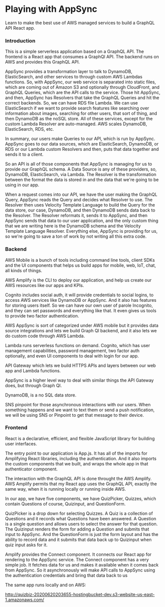 # Playing with AppSync
Learn to make the best use of AWS managed services to build a GraphQL API React app.

### Introduction
This is a simple serverless application based on a GraphQL API.
The frontend is a React app that consumes a GraphQl API.
The backend runs on AWS and provides this GraphQL API.

AppSync provides a transformation layer to talk to DynamoDB,
ElasticSearch, and other services to through custom AWS Lambdas functions.
So, with AppSync, our web service is separated into
static files, which are coming out of Amazon S3
and optionally through CloudFront, and GraphQL Queries,
which are the API calls to the service.
Those hit AppSync, and then, AppSync has Resolvers that
take the GraphQL Queries and hit the correct backends.
So, we can have RDS file Lambda.
We can use ElasticSearch if we want to provide
search features like searching over information
about images, searching for other users, that sort of thing,
and then DynamoDB as the noSQL store.
All of these services, except for the custom Lambda Resolver are auto-managed.
AWS scales DynamoDB, ElasticSearch, RDS, etc.

In summary, our users make Queries to our API, which is run by AppSync.
AppSync goes to our data sources, which are ElasticSearch, DynamoDB,
or RDS or our Lambda custom Resolvers and then,
puts that data together and sends it to a client.

So an API is all of those components that
AppSync is managing for us to provide our GraphQL schema.
A Data Source is any of these providers, so, DynamoDB,
ElasticSearch, via Lambda.
The Resolver is the transformation between the format the data is stored in and 
the data that we're going to be using in our app.

When a request comes into our API, we have the user
making the GraphQL Query, AppSync reads the Query and
decides what Resolver to use.
The Resolver then uses Velocity Template Language to
build the Query for the data store, our case, DynamoDB, 
and then DynamoDB sends data back to the Resolver.
The Resolver reformats it, sends it to AppSync,
and then AppSync sends that data to our user application,
and the only custom thing that we are writing here is the DynamoDB schema
and the Velocity Template Language Resolver.
Everything else, AppSync is providing for us,
so we're going to save a ton of work by not writing
all this extra code.

### Backend
AWS Mobile is a bunch of tools including command line tools, 
client SDKs and the UI components that helps us 
build apps for mobile, web, IoT, chat, all kinds of things.

AWS Amplify is the CLI to deploy our application,
and help us create our AWS resources like our apps and KPIs.

Cognito includes social auth, it will provide credentials to social logins,
to access AWS services like DynamoDB or AppSync.
And it also has features for storing users itself.
So we can have our own user of parole Incognito,
and they can set passwords and everything like that.
It even gives us tools to provide two factor authentication.

AWS AppSync is sort of categorized under AWS mobile
but it provides data source integrations and lets we build Graph Ql backend,
and it also lets we do custom code through AWS Lambda.

Lambda runs serverless functions on demand.
Cognito, which has user management capabilities,
password management, two factor auth optionally,
and even UI components to deal with login for our app.

API Gateway which lets we build HTTPS APIs
and layers between our web app and Lambda functions.

AppSync is a higher level way to deal with similar things the API Gateway does,
but through Graph Ql.

DynamoDB, is a no SQL data store.

SNS pinpoint for those asynchronous interactions with our users.
When something happens and we want to text them
or send a push notification, we will be using SNS
or Pinpoint to get that message to their device.

### Frontend
React is a declarative, efficient, and flexible JavaScript library for building user interfaces.

The entry point to our application is App.js. 
It has all of the imports for Amplifying React libraries, including the authentication.
And it also imports the custom components that we built,
and wraps the whole app in that authenticator component.

The interaction with the GraphQL API is done throught the AWS Amplify.
AWS Amplify permits that my React app uses the GraphQL API, exactly the same way,
when it is running locally or running inside AWS. 

In our app, we have five components, we have QuizPicker, Quizzes,
which contain Questions of course, Quizinput, and QuestionForm.

QuizPicker is a drop down for selecting Quizzes.
A Quiz is a collection of Questions and it records what Questions have been answered.
A Question is a single question and allows users to select the answer for that question.
The Quizinput renders the form for adding a Question and submits that input to AppSync.
And the QuestionForm is just the form layout and has the ability to record data
and it submits that data back up to Quizinput when quiz input asks for it.

Amplify provides the Connect component.
It connects our React app for rendering to the AppSync service.
The Connect component has a very simple job.
It fetches data for us and makes it available
when it comes back from AppSync.
So it asynchronously will make API calls to AppSync
using the authentication credentials
and bring that data back to us

The same app runs locally and on AWS:

http://quizbiz-20200620203655-hostingbucket-dev.s3-website-us-east-1.amazonaws.com/

